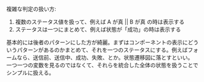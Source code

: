 複雑な判定の扱い方:

1. 複数のステータス値を扱って、例えば A が真 || B が真 の時は表示する
2. ステータスは一つにまとめて、例えば状態が「成功」の時は表示する

基本的には後者のパターンにした方が綺麗。まずはコンポーネントの表示にどういうパターンがあるのかまとめて、それを一つのステータスにする。例えばフォームなら、送信前、送信中、成功、失敗、とか。状態遷移図に落とすといい。
一つ一つの変数を見るのではなくて、それらを統合した全体の状態を扱うことでシンプルに扱える。
